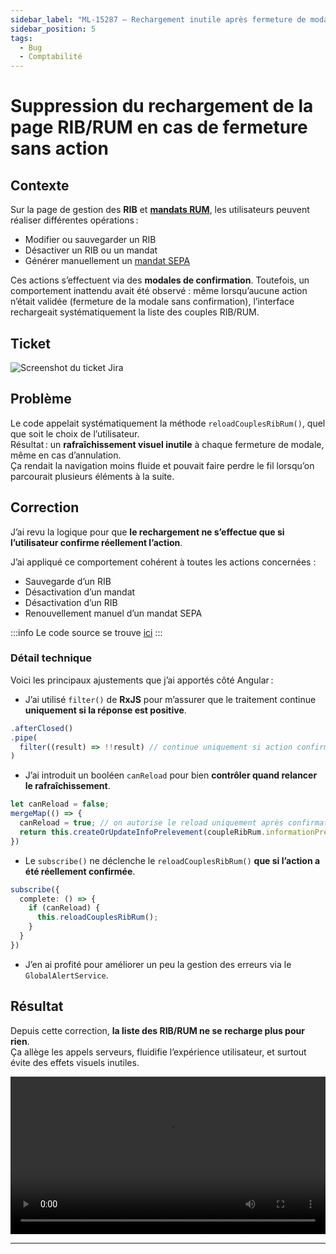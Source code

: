 ```yaml
---
sidebar_label: "ML-15287 – Rechargement inutile après fermeture de modale RIB/RUM"
sidebar_position: 5
tags:
  - Bug
  - Comptabilité
---
```


# Suppression du rechargement de la page RIB/RUM en cas de fermeture sans action

## Contexte

Sur la page de gestion des **RIB** et **[mandats RUM](../../../glossaire/Vocab_metier.md#couple-ribrum)**, les utilisateurs peuvent réaliser différentes opérations :

- Modifier ou sauvegarder un RIB
- Désactiver un RIB ou un mandat
- Générer manuellement un [mandat SEPA](../../../glossaire/Vocab_metier.md#mandat-sepa)

Ces actions s’effectuent via des **modales de confirmation**. Toutefois, un comportement inattendu avait été observé : même lorsqu’aucune action n’était validée (fermeture de la modale sans confirmation), l’interface rechargeait systématiquement la liste des couples RIB/RUM.

## Ticket

![Screenshot du ticket Jira](/img/fix/ml_15287.png)

## Problème

Le code appelait systématiquement la méthode `reloadCouplesRibRum()`, quel que soit le choix de l’utilisateur.  
Résultat : un **rafraîchissement visuel inutile** à chaque fermeture de modale, même en cas d’annulation.  
Ça rendait la navigation moins fluide et pouvait faire perdre le fil lorsqu’on parcourait plusieurs éléments à la suite.

## Correction

J’ai revu la logique pour que **le rechargement ne s’effectue que si l’utilisateur confirme réellement l’action**.

J’ai appliqué ce comportement cohérent à toutes les actions concernées :

- Sauvegarde d’un RIB
- Désactivation d’un mandat
- Désactivation d’un RIB
- Renouvellement manuel d’un mandat SEPA

:::info
Le code source se trouve [ici](../../../annexes/bout_de_code/FIX/ML-15287.md)
:::
### Détail technique

Voici les principaux ajustements que j’ai apportés côté Angular :

- J’ai utilisé `filter()` de **RxJS** pour m’assurer que le traitement continue **uniquement si la réponse est positive**.

```ts
.afterClosed()
.pipe(
  filter((result) => !!result) // continue uniquement si action confirmée
)
```

- J’ai introduit un booléen `canReload` pour bien **contrôler quand relancer le rafraîchissement**.

```ts
let canReload = false;
mergeMap(() => {
  canReload = true; // on autorise le reload uniquement après confirmation
  return this.createOrUpdateInfoPrelevement(coupleRibRum.informationPrelevement);
})

```

- Le `subscribe()` ne déclenche le `reloadCouplesRibRum()` **que si l’action a été réellement confirmée**.

```ts
subscribe({
  complete: () => {
    if (canReload) {
      this.reloadCouplesRibRum();
    }
  }
})
```

- J’en ai profité pour améliorer un peu la gestion des erreurs via le `GlobalAlertService`.

## Résultat

Depuis cette correction, **la liste des RIB/RUM ne se recharge plus pour rien**.  
Ça allège les appels serveurs, fluidifie l’expérience utilisateur, et surtout évite des effets visuels inutiles.  

<video controls width="100%">
  <source src="/videos/ml_15287.mp4" type="video/mp4"/>
  Votre navigateur ne supporte pas la vidéo HTML5.
</video>

---
